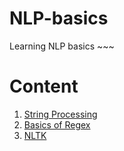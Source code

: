 # NLP-basics
Learning NLP basics ~~~

# Content
1. [String Processing](https://github.com/YapWH1208/NLP-basics/blob/main/NLP/string%20processsing.ipynb)
2. [Basics of Regex](https://github.com/YapWH1208/NLP-basics/blob/main/NLP/regex.ipynb)
3. [NLTK](https://github.com/YapWH1208/NLP-basics/blob/main/NLP/NLTK.ipynb)
